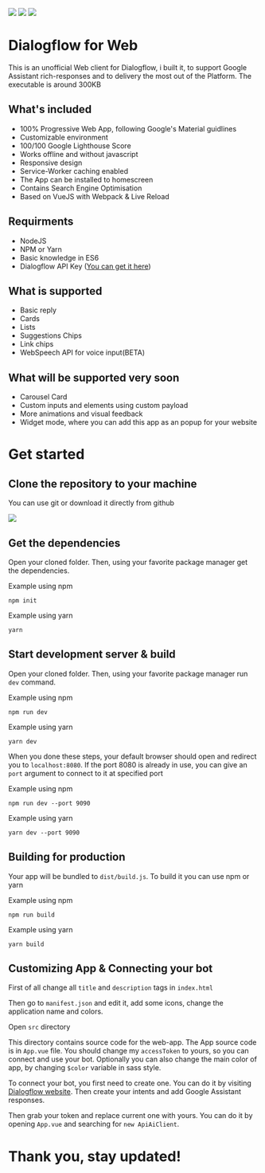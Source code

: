 ![](https://imgur.com/YkOoS4h.png)
![](https://imgur.com/g3KyOqV.png)
![](https://imgur.com/IsVxh0U.png)

# Dialogflow for Web

This is an unofficial Web client for Dialogflow, i built it, to support Google Assistant rich-responses and to delivery the most out of the Platform. The executable is around 300KB

## What's included

- 100% Progressive Web App, following Google's Material guidlines
- Customizable environment
- 100/100 Google Lighthouse Score
- Works offline and without javascript
- Responsive design
- Service-Worker caching enabled
- The App can be installed to homescreen
- Contains Search Engine Optimisation
- Based on VueJS with Webpack & Live Reload

## Requirments
- NodeJS
- NPM or Yarn
- Basic knowledge in ES6 
- Dialogflow API Key ([You can get it here](https://dialogflow.com))

## What is supported
- Basic reply
- Cards
- Lists
- Suggestions Chips
- Link chips
- WebSpeech API for voice input(BETA)

## What will be supported very soon
- Carousel Card
- Custom inputs and elements using custom payload
- More animations and visual feedback
- Widget mode, where you can add this app as an popup for your website

# Get started

## Clone the repository to your machine

You can use git or download it directly from github

![](https://imgur.com/bpHE9K6.png)

## Get the dependencies
Open your cloned folder. Then, using your favorite package manager get the dependencies.

Example using npm

`npm init`

Example using yarn

`yarn`

## Start development server & build

Open your cloned folder. Then, using your favorite package manager run `dev` command.

Example using npm

`npm run dev`

Example using yarn

`yarn dev`

When you done these steps, your default browser should open and redirect you to `localhost:8080`. If the port 8080 is already in use, you can give an `port` argument to connect to it at specified port

Example using npm

`npm run dev --port 9090`

Example using yarn

`yarn dev --port 9090`

## Building for production

Your app will be bundled to `dist/build.js`.
To build it you can use npm or yarn

Example using npm

`npm run build`

Example using yarn

`yarn build`


## Customizing App & Connecting your bot

First of all change all `title` and `description` tags in `index.html`

Then go to `manifest.json` and edit it, add some icons, change the application name and colors.

Open `src` directory

This directory contains source code for the web-app. The App source code is in `App.vue` file. You should change my `accessToken` to yours, so you can connect and use your bot. Optionally you can also change the main color of app, by changing `$color` variable in sass style.

To connect your bot, you first need to create one. You can do it by visiting [Dialogflow website](https://dialogflow.com). Then create your intents and add Google Assistant responses.

Then grab your token and replace current one with yours. You can do it by opening `App.vue` and searching for `new ApiAiClient`.


# Thank you, stay updated!